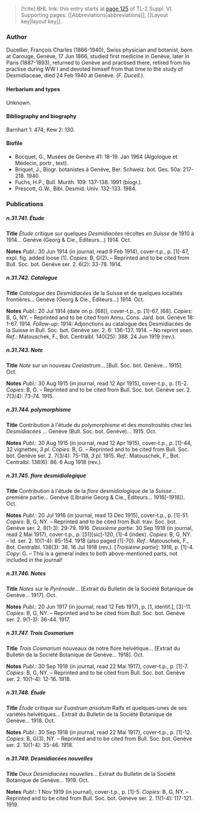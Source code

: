 > [!cite] BHL link: this entry starts at [page 125](https://www.biodiversitylibrary.org/item/103835#page/135/mode/1up) of TL-2 Suppl. VI.
> Supporting pages: [[Abbreviations|abbreviations]], [[Layout key|layout key]].

### Author

Ducellier, François Charles (1866-1940), Swiss physician and botanist, born at Carouge, Genève, 17 Jun 1866, studied first medicine in Genève, later in Paris (1887-1893), returned to Genève and practised there, retired from his practise during WW I and devoted himself from that time to the study of Desmidiaceae, died 24 Feb 1940 at Genève. (*F. Ducell.*).

#### Herbarium and types

Unknown.

#### Bibliography and biography

Barnhart 1: 474; Kew 2: 130.

#### Biofile

- Bocquet, G., Musées de Genève 41: 18-19. Jan 1964 (Algologue et Médecin, portr., text).
- Briquet, J., Biogr. botanistes à Genève, Ber. Schweiz. bot. Ges. 50a: 217-218. 1940.
- Fuchs, H.P., Bull. Murith. 109: 137-138. 1991 (biogr.).
- Prescott, G.W., Bibl. Desmid. Univ. 132-133. 1984.

### Publications

##### n.31.741. Étude

**Title**
*Étude* critique sur quelques *Desmidiacées* récoltes *en Suisse* de 1910 à 1914... Genève (Georg & Cie., Éditeurs...) 1914. Oct.

**Notes**
*Publ*.: 30 Jun 1914 (in journal, read 9 Feb 1914), cover-t.p., p. \[1\]-47, expl. fig. added loose \[1\]. *Copies*: B, G(2). – Reprinted and to be cited from Bull. Soc. bot. Genève ser. 2. 6(2): 33-78. 1914.

##### n.31.742. Catalogue

**Title**
*Catalogue* des *Desmidiacées* de la Suisse et de quelques localités frontières... Genève (Georg & Cie., Éditeurs...) 1914. Oct.

**Notes**
*Publ*.: 20 Jul 1914 (date on p. \[68\]), cover-t.p., p. \[1\]-67, \[68\]. *Copies*: B, G, NY. – Reprinted and to be cited from Annu. Cons. Jard. bot. Genève 18: 1-67. 1914.
*Follow-up*: 1914: Adjonctions au catalogue des Desmidiacées de la Suisse *in* Bull. Soc. bot. Genève ser. 2. 6: 136-137. 1914. – No reprint seen.
*Ref*.: Matouschek, F., Bot. Centralbl. 140(25): 388. 24 Jun 1919 (rev.).

##### n.31.743. Note

**Title**
*Note* sur un nouveau *Coelastrum*... \[Bull. Soc. bot. Genève... 1915\]. Oct.

**Notes**
*Publ*.: 30 Aug 1915 (in journal, read 12 Apr 1915), cover-t.p., p. \[1\]-2. *Copies*: B, G. – Reprinted and to be cited from Bull. Soc. bot. Genève ser. 2. 7(3/4): 73-74. 1915.

##### n.31.744. polymorphisme

**Title**
Contribution à l'étude du *polymorphisme* et des monstrosités chez les *Desmidiacées* ... Genève (Bull. Soc. bot. Genève)... 1915. Oct.

**Notes**
*Publ*.: 30 Aug 1915 (in journal, read 12 Apr 1915), cover-t.p., p. \[1\]-44, 32 vignettes, *3 pl*.
*Copies*: B, G. – Reprinted and to be cited from Bull. Soc. bot. Genève ser. 2. 7(3/4): 75-118, *3 pl*. 1915.
*Ref*.: Matouschek, F., Bot. Centralbl. 138(6): 86. 6 Aug 1918 (rev.).

##### n.31.745. flore desmidiologique

**Title**
Contribution à l'étude de la *flore desmidiologique* de la *Suisse*... première partie... Genève (Librairie Georg & Cie., Éditeurs... 1916\[-1918\]). Oct.

**Notes**
*Publ*.: 20 Jul 1916 (in journal, read 13 Dec 1915), cover-t.p., p. \[1\]-51. *Copies*: B, G, NY. – Reprinted and to be cited from Bull. trav. Soc. bot. Genève ser. 2. 8(1-3): 29-79. 1916.
*Deuxième partie*: 30 Sep 1918 (in journal, read 2 Mai 1917), cover-t.p., p. \[51\]\[sic\]-120, \[1\]-4 (index). *Copies*: B, G, NY. – Id. ser. 2. 10(1-4): 85-154. 1918 (also paged \[1\]-70).
*Ref*.: Matouschek, F., Bot. Centralbl. 138(3): 38. 16 Jul 1918 (rev.). \[*Troisième partie*\]: 1918, p. \[1\]-4. *Copy*: G. – This is a general index to both above-mentioned parts, not included in the journal!

##### n.31.746. Notes

**Title**
*Notes* sur le *Pyrénoide*... \[Extrait du Bulletin de la Société Botanique de Genève... 1917\]. Oct.

**Notes**
*Publ*.: 20 Jun 1917 (in journal, read 12 Feb 1917), p. \[1, identif.\], \[3\]-11. *Copies*: B, G, NY. – Reprinted and to be cited from Bull. Soc. bot. Genève ser. 2. 9(1-3): 36-44. 1917.

##### n.31.747. Trois Cosmarium

**Title**
*Trois Cosmarium* nouveaux de notre flore helvétique... \[Extrait du Bulletin de la Société Botanique de Genève... 1918\]. Oct.

**Notes**
*Publ*.: 30 Sep 1918 (in journal, read 22 Mai 1917), cover-t.p., p. \[1\]-7. *Copies*: B, G, NY. – Reprinted and to be cited from Bull. Soc. bot. Genève ser. 2. 10(1-4): 12-16. 1918.

##### n.31.748. Étude

**Title**
*Étude* critique sur *Euastrum ansatum* Ralfs et quelques-unes de ses variétés helvétiques... Extrait du Bulletin de la Société Botanique de Genève... 1918. Oct.

**Notes**
*Publ*.: 30 Sep 1918 (in journal, read 22 Mai 1917), cover-t.p., p. \[1\]-12. *Copies*: B, G(3), NY. – Reprinted and to be cited from Bull. Soc. bot. Genève ser. 2. 10(1-4): 35-46. 1918.

##### n.31.749. Desmidiacées nouvelles

**Title**
Deux *Desmidiacées nouvelles*... Extrait du Bulletin de la Société Botanique de Genève... 1919. Oct.

**Notes**
*Publ*.: 1 Nov 1919 (in journal), cover-t.p., p. \[1\]-5. *Copies*: B, G, NY. – Reprinted and to be cited from Bull. Soc. bot. Genève ser. 2. 11(1-4): 117-121. 1919.

